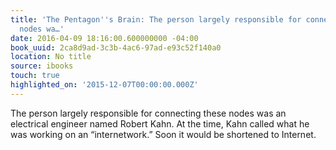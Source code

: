 ```yaml
---
title: 'The Pentagon''s Brain: The person largely responsible for connecting these
  nodes wa…'
date: 2016-04-09 18:16:00.600000000 -04:00
book_uuid: 2ca8d9ad-3c3b-4ac6-97ad-e93c52f140a0
location: No title
source: ibooks
touch: true
highlighted_on: '2015-12-07T00:00:00.000Z'
---
```


The person largely responsible for connecting these nodes was an electrical engineer named Robert Kahn. At the time, Kahn called what he was working on an “internetwork.” Soon it would be shortened to Internet.